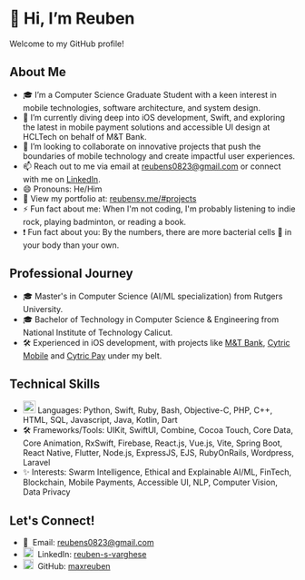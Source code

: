 # 👋 Hi, I’m Reuben

Welcome to my GitHub profile!

## About Me
- 🎓 I’m a Computer Science Graduate Student with a keen interest in mobile technologies, software architecture, and system design.
- 📲 I’m currently diving deep into iOS development, Swift, and exploring the latest in mobile payment solutions and accessible UI design at HCLTech on behalf of M&T Bank.
- 🤝 I’m looking to collaborate on innovative projects that push the boundaries of mobile technology and create impactful user experiences.
- 📫 Reach out to me via email at [reubens0823@gmail.com](mailto:reubens0823@gmail.com) or connect with me on [LinkedIn](https://www.linkedin.com/in/reuben-s-varghese).
- 😄 Pronouns: He/Him
- 📔 View my portfolio at: [reubensv.me/#projects](https://reubensv.me/#projects)
- ⚡ Fun fact about me: When I'm not coding, I'm probably listening to indie rock, playing badminton, or reading a book.
- ❗ Fun fact about you: By the numbers, there are more bacterial cells 🦠 in your body than your own.

## Professional Journey
- 🎓 Master's in Computer Science (AI/ML specialization) from Rutgers University.
- 🎓 Bachelor of Technology in Computer Science & Engineering from National Institute of Technology Calicut.
- 🛠️ Experienced in iOS development, with projects like [M&T Bank](https://apps.apple.com/us/app/m-t-mobile-banking/id397761931), [Cytric Mobile](https://apps.apple.com/us/app/cytric-mobile/id1325503848) and [Cytric Pay](https://cytric.amadeus.com/en/product/business-travel-payments) under my belt.

## Technical Skills
- <img width="22" height="22" alt="programming-icon" src="https://github.com/user-attachments/assets/24cc1f40-6540-4032-b8b4-b651279426fc" /> Languages: Python, Swift, Ruby, Bash, Objective-C, PHP, C++, HTML, SQL, Javascript, Java, Kotlin, Dart
- 🛠️ Frameworks/Tools: UIKit, SwiftUI, Combine, Cocoa Touch, Core Data, Core Animation, RxSwift, Firebase, React.js, Vue.js, Vite, Spring Boot, React Native, Flutter, Node.js, ExpressJS, EJS, RubyOnRails, Wordpress, Laravel
- ✨ Interests: Swarm Intelligence, Ethical and Explainable AI/ML, FinTech, Blockchain, Mobile Payments, Accessible UI, NLP, Computer Vision, Data Privacy

## Let's Connect!
- 📧&nbsp; Email: [reubens0823@gmail.com](mailto:reubens0823@gmail.com)
- <img width="18" height="18" alt="linkedin-icon" src="https://github.com/user-attachments/assets/92e6415d-2795-40b8-af42-a5417c6c744a"/>&nbsp; LinkedIn: [reuben-s-varghese](https://www.linkedin.com/in/reuben-s-varghese)
- <picture><source media="(prefers-color-scheme: light)" width="18" height="18" alt="github-mark" srcset="https://github.com/user-attachments/assets/017688d7-c867-4807-a3da-be9053455753" ><source media="(prefers-color-scheme: dark)" width="18" height="18" alt="github-mark-white" srcset="https://github.com/user-attachments/assets/f4120a2c-291d-44f6-bd64-0d90be32a26e"><img width="18" height="18" alt="github-mark" src="https://github.com/user-attachments/assets/017688d7-c867-4807-a3da-be9053455753"></picture>&nbsp; GitHub: [maxreuben](https://github.com/maxreuben)


